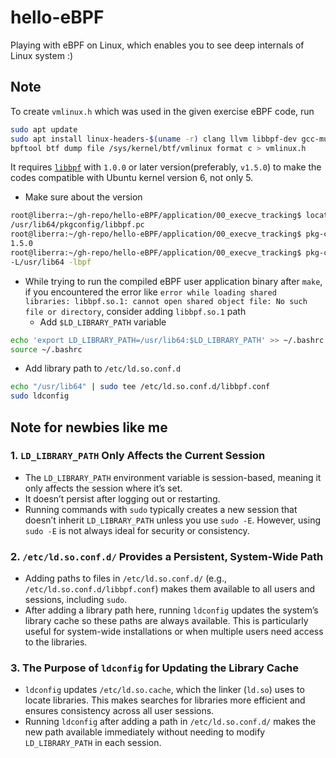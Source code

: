 # hello-eBPF

Playing with eBPF on Linux, which enables you to see deep internals of Linux system :)

## Note

To create `vmlinux.h` which was used in the given exercise eBPF code, run

```bash
sudo apt update
sudo apt install linux-headers-$(uname -r) clang llvm libbpf-dev gcc-multilib make
bpftool btf dump file /sys/kernel/btf/vmlinux format c > vmlinux.h
```

It requires [`libbpf`](https://github.com/libbpf/libbpf) with `1.0.0` or later version(preferably, `v1.5.0`) to make the codes compatible with Ubuntu kernel version 6, not only 5.

- Make sure about the version

```bash
root@liberra:~/gh-repo/hello-eBPF/application/00_execve_tracking$ locate pkgconfig | grep libbpf
/usr/lib64/pkgconfig/libbpf.pc
root@liberra:~/gh-repo/hello-eBPF/application/00_execve_tracking$ pkg-config  --modversion libbpf
1.5.0
root@liberra:~/gh-repo/hello-eBPF/application/00_execve_tracking$ pkg-config libbpf --libs --cflags
-L/usr/lib64 -lbpf
```

- While trying to run the compiled eBPF user application binary after `make`, if you encountered the error like `error while loading shared libraries: libbpf.so.1: cannot open shared object file: No such file or directory`, consider adding `libbpf.so.1` path
  - Add `$LD_LIBRARY_PATH` variable

```bash
echo 'export LD_LIBRARY_PATH=/usr/lib64:$LD_LIBRARY_PATH' >> ~/.bashrc
source ~/.bashrc
```

- Add library path to `/etc/ld.so.conf.d`

```bash
echo "/usr/lib64" | sudo tee /etc/ld.so.conf.d/libbpf.conf
sudo ldconfig
```

## Note for newbies like me

### 1. **`LD_LIBRARY_PATH` Only Affects the Current Session**

- The `LD_LIBRARY_PATH` environment variable is session-based, meaning it only affects the session where it’s set.
- It doesn’t persist after logging out or restarting.
- Running commands with `sudo` typically creates a new session that doesn’t inherit `LD_LIBRARY_PATH` unless you use `sudo -E`. However, using `sudo -E` is not always ideal for security or consistency.

### 2. **`/etc/ld.so.conf.d/` Provides a Persistent, System-Wide Path**

- Adding paths to files in `/etc/ld.so.conf.d/` (e.g., `/etc/ld.so.conf.d/libbpf.conf`) makes them available to all users and sessions, including `sudo`.
- After adding a library path here, running `ldconfig` updates the system’s library cache so these paths are always available. This is particularly useful for system-wide installations or when multiple users need access to the libraries.

### 3. **The Purpose of `ldconfig` for Updating the Library Cache**

- `ldconfig` updates `/etc/ld.so.cache`, which the linker (`ld.so`) uses to locate libraries. This makes searches for libraries more efficient and ensures consistency across all user sessions.
- Running `ldconfig` after adding a path in `/etc/ld.so.conf.d/` makes the new path available immediately without needing to modify `LD_LIBRARY_PATH` in each session.
